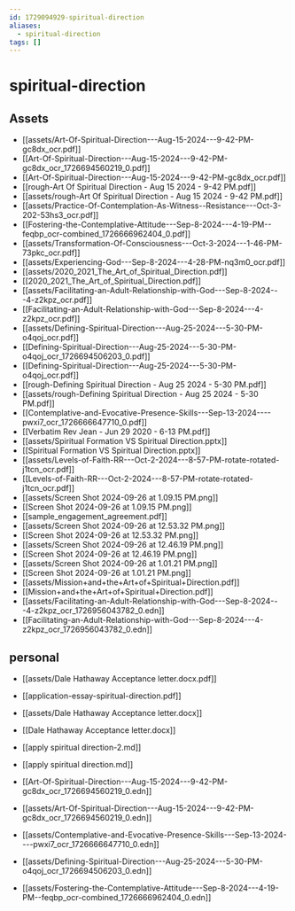 ```yaml
---
id: 1729094929-spiritual-direction
aliases:
  - spiritual-direction
tags: []
---
```


# spiritual-direction
## Assets
- [[assets/Art-Of-Spiritual-Direction---Aug-15-2024---9-42-PM-gc8dx_ocr.pdf]]
- [[Art-Of-Spiritual-Direction---Aug-15-2024---9-42-PM-gc8dx_ocr_1726694560219_0.pdf]]
- [[Art-Of-Spiritual-Direction---Aug-15-2024---9-42-PM-gc8dx_ocr.pdf]]
- [[rough-Art Of Spiritual Direction - Aug 15 2024 - 9-42 PM.pdf]]
- [[assets/rough-Art Of Spiritual Direction - Aug 15 2024 - 9-42 PM.pdf]]
- [[assets/Practice-Of-Contemplation-As-Witness--Resistance---Oct-3-202-53hs3_ocr.pdf]]
- [[Fostering-the-Contemplative-Attitude---Sep-8-2024---4-19-PM--feqbp_ocr-combined_1726666962404_0.pdf]]
- [[assets/Transformation-Of-Consciousness---Oct-3-2024---1-46-PM-73pkc_ocr.pdf]]
- [[assets/Experiencing-God---Sep-8-2024---4-28-PM-nq3m0_ocr.pdf]]
- [[assets/2020_2021_The_Art_of_Spiritual_Direction.pdf]]
-  [[2020_2021_The_Art_of_Spiritual_Direction.pdf]]
- [[assets/Facilitating-an-Adult-Relationship-with-God---Sep-8-2024---4-z2kpz_ocr.pdf]]
- [[Facilitating-an-Adult-Relationship-with-God---Sep-8-2024---4-z2kpz_ocr.pdf]]
- [[assets/Defining-Spiritual-Direction---Aug-25-2024---5-30-PM-o4qoj_ocr.pdf]]
- [[Defining-Spiritual-Direction---Aug-25-2024---5-30-PM-o4qoj_ocr_1726694506203_0.pdf]]
- [[Defining-Spiritual-Direction---Aug-25-2024---5-30-PM-o4qoj_ocr.pdf]]
- [[rough-Defining Spiritual Direction - Aug 25 2024 - 5-30 PM.pdf]]
- [[assets/rough-Defining Spiritual Direction - Aug 25 2024 - 5-30 PM.pdf]]
-  [[Contemplative-and-Evocative-Presence-Skills---Sep-13-2024----pwxi7_ocr_1726666647710_0.pdf]]
- [[Verbatim Rev Jean - Jun 29 2020 - 6-13 PM.pdf]]
- [[assets/Spiritual Formation VS Spiritual Direction.pptx]]
- [[Spiritual Formation VS Spiritual Direction.pptx]]
- [[assets/Levels-of-Faith-RR---Oct-2-2024---8-57-PM-rotate-rotated-j1tcn_ocr.pdf]]
- [[Levels-of-Faith-RR---Oct-2-2024---8-57-PM-rotate-rotated-j1tcn_ocr.pdf]]
- [[assets/Screen Shot 2024-09-26 at 1.09.15 PM.png]]
- [[Screen Shot 2024-09-26 at 1.09.15 PM.png]]
- [[sample_engagement_agreement.pdf]]
- [[assets/Screen Shot 2024-09-26 at 12.53.32 PM.png]]
- [[Screen Shot 2024-09-26 at 12.53.32 PM.png]]
- [[assets/Screen Shot 2024-09-26 at 12.46.19 PM.png]]
- [[Screen Shot 2024-09-26 at 12.46.19 PM.png]]
- [[assets/Screen Shot 2024-09-26 at 1.01.21 PM.png]]
- [[Screen Shot 2024-09-26 at 1.01.21 PM.png]]
- [[assets/Mission+and+the+Art+of+Spiritual+Direction.pdf]]
- [[Mission+and+the+Art+of+Spiritual+Direction.pdf]]
- [[assets/Facilitating-an-Adult-Relationship-with-God---Sep-8-2024---4-z2kpz_ocr_1726956043782_0.edn]]
- [[Facilitating-an-Adult-Relationship-with-God---Sep-8-2024---4-z2kpz_ocr_1726956043782_0.edn]]

## personal
- [[assets/Dale Hathaway Acceptance letter.docx.pdf]]
- [[application-essay-spiritual-direction.pdf]]
- [[assets/Dale Hathaway Acceptance letter.docx]]
- [[Dale Hathaway Acceptance letter.docx]]

- [[apply spiritual direction-2.md]]
- [[apply spiritual direction.md]]
- [[Art-Of-Spiritual-Direction---Aug-15-2024---9-42-PM-gc8dx_ocr_1726694560219_0.edn]]
- [[assets/Art-Of-Spiritual-Direction---Aug-15-2024---9-42-PM-gc8dx_ocr_1726694560219_0.edn]]
- [[assets/Contemplative-and-Evocative-Presence-Skills---Sep-13-2024----pwxi7_ocr_1726666647710_0.edn]]
- [[assets/Defining-Spiritual-Direction---Aug-25-2024---5-30-PM-o4qoj_ocr_1726694506203_0.edn]]
- [[assets/Fostering-the-Contemplative-Attitude---Sep-8-2024---4-19-PM--feqbp_ocr-combined_1726666962404_0.edn]]
